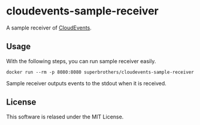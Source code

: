 # cloudevents-sample-receiver

A sample receiver of [CloudEvents](https://github.com/cloudevents/spec).

## Usage

With the following steps, you can run sample receiver easily.

```
docker run --rm -p 8080:8080 superbrothers/cloudevents-sample-receiver
```

Sample receiver outputs events to the stdout when it is received.

## License

This software is relased under the MIT License.

